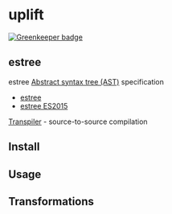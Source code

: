 # uplift

[![Greenkeeper badge](https://badges.greenkeeper.io/rajikaimal/uplift.svg)](https://greenkeeper.io/)

## estree

estree [Abstract syntax tree (AST)](https://en.wikipedia.org/wiki/Abstract_syntax_tree) specification

- [estree](https://github.com/estree/estree)
- [estree ES2015](https://github.com/estree/estree/blob/master/es2015.md)

[Transpiler](https://en.wikipedia.org/wiki/Source-to-source_compiler) - source-to-source compilation

## Install

## Usage

## Transformations
